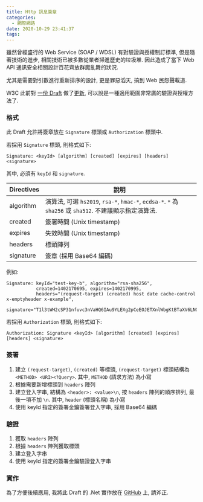 ```yaml
---
title: Http 訊息簽章
categories:
  - 網際網路
date: 2020-10-29 23:41:37
tags:
---
```


雖然曾經盛行的 Web Service (SOAP / WDSL) 有對驗證與授權制訂標準, 但是隨著技術的進步, 相關技術已被多數從業者掃進歷史的垃圾堆. 因此造成了當下 Web API 通訊安全相關設計百花齊放群魔亂舞的狀況.

尤其是需要對引數進行重新排序的設計, 更是罪惡滔天, 搞到 Web 民怨聲載道.

W3C 此前對 [一份 Draft](https://tools.ietf.org/html/draft-cavage-http-signatures-12) 做了[更新](https://tools.ietf.org/html/draft-ietf-httpbis-message-signatures-00), 可以說是一種適用範圍非常廣的驗證與授權方法了.

<!--more-->

### 格式

此 Draft 允許將簽章放在 `Signature` 標頭或 `Authorization` 標頭中.

若採用 `Signature` 標頭, 則格式如下:

```http
Signature: <keyId> [algorithm] [created] [expires] [headers] <signature>
```

其中, 必須有 `keyId` 和 `signature`.

| Directives    | 說明          |
| ------------- | ------------- |
| algorithm     | 演算法, 可選 `hs2019`, `rsa-*`, `hmac-*`, `ecdsa-*`. `*` 為 `sha256` 或 `sha512`. 不建議顯示指定演算法. |
| created       | 簽署時間 (Unix timestamp) |
| expires       | 失效時間 (Unix timestamp) |
| headers       | 標頭陣列 |
| signature     | 簽章 (採用 Base64 編碼) |

例如:

```http
Signature: keyId="test-key-b", algorithm="rsa-sha256",
           created=1402170695, expires=1402170995,
           headers="(request-target) (created) host date cache-control x-emptyheader x-example",
           signature="T1l3tWH2cSP31nfuvc3nVaHQ6IAu9YLEXg2pCeEOJETXnlWbgKtBTaXV6LNQWtf4O42V2DZwDZbmVZ8xW3TFW80RrfrY0+fyjD4OLN7/zV6L6d2v7uBpuWZ8QzKuHYFaRNVXgFBXN3VJnsIOUjv20pqZMKO3phLCKX2/zQzJLCBQvF/5UKtnJiMp1ACNhG8LF0Q0FPWfe86YZBBxqrQr5WfjMu0LOO52ZAxi9KTWSlceJ2U361gDb7S5Deub8MaDrjUEpluphQeo8xyvHBoNXsqeax/WaHyRYOgaW6krxEGVaBQAfA2czYZhEA05Tb38ahq/gwDQ1bagd9rGnCHtAg=="
```

若採用 `Authorization` 標頭, 則格式如下:

```http
Authorization: Signature <keyId> [algorithm] [created] [expires] [headers] <signature>
```

### 簽署

1. 建立 `(request-target)`, `(created)` 等標頭, `(request-target)` 標頭結構為 `<METHOD> <URI><?Query>`. 其中, `METHOD` (請求方法) 為小寫
2. 根據需要新增標頭到 `headers` 陣列
3. 建立登入字串, 結構為 `<header>: <value>\n`, 按 `headers` 陣列的順序排列, 最後一項不加 `\n`. 其中, `header` (標頭名稱) 為小寫
4. 使用 keyId 指定的簽署金鑰簽署登入字串, 採用 Base64 編碼

### 驗證

1. 獲取 `headers` 陣列
2. 根據 `headers` 陣列獲取標頭
3. 建立登入字串
4. 使用 keyId 指定的簽署金鑰驗證登入字串

### 實作

為了方便後續應用, 我將此 Draft 的 .Net 實作放在 [GitHub](https://github.com/JoyMoe/HttpSig) 上, 請斧正.
